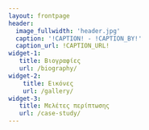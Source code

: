 ```yaml
---
layout: frontpage
header:
  image_fullwidth: 'header.jpg'
  caption: '!CAPTION! - !CAPTION_BY!'
  caption_url: !CAPTION_URL!
widget-1:
   title: Βιογραφίες
   url: /biography/
widget-2:
    title: Εικόνες
    url: /gallery/
widget-3:
   title: Μελέτες περίπτωσης
   url: /case-study/
---
```

